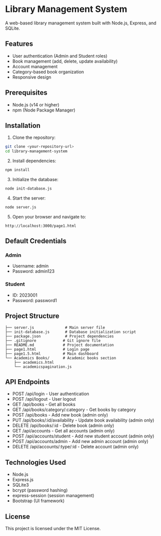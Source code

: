 # Library Management System

A web-based library management system built with Node.js, Express, and SQLite.

## Features

- User authentication (Admin and Student roles)
- Book management (add, delete, update availability)
- Account management
- Category-based book organization
- Responsive design

## Prerequisites

- Node.js (v14 or higher)
- npm (Node Package Manager)

## Installation

1. Clone the repository:
```bash
git clone <your-repository-url>
cd library-management-system
```

2. Install dependencies:
```bash
npm install
```

3. Initialize the database:
```bash
node init-database.js
```

4. Start the server:
```bash
node server.js
```

5. Open your browser and navigate to:
```
http://localhost:3000/page1.html
```

## Default Credentials

### Admin
- Username: admin
- Password: admin123

### Student
- ID: 2023001
- Password: password1

## Project Structure

```
├── server.js              # Main server file
├── init-database.js       # Database initialization script
├── package.json           # Project dependencies
├── .gitignore            # Git ignore file
├── README.md             # Project documentation
├── page1.html            # Login page
├── page1.5.html          # Main dashboard
└── Academics Books/      # Academic books section
    ├── academics.html
    └── academicspagination.js
```

## API Endpoints

- POST /api/login - User authentication
- POST /api/logout - User logout
- GET /api/books - Get all books
- GET /api/books/category/:category - Get books by category
- POST /api/books - Add new book (admin only)
- PUT /api/books/:id/availability - Update book availability (admin only)
- DELETE /api/books/:id - Delete book (admin only)
- GET /api/accounts - Get all accounts (admin only)
- POST /api/accounts/student - Add new student account (admin only)
- POST /api/accounts/admin - Add new admin account (admin only)
- DELETE /api/accounts/:type/:id - Delete account (admin only)

## Technologies Used

- Node.js
- Express.js
- SQLite3
- bcrypt (password hashing)
- express-session (session management)
- Bootstrap (UI framework)

## License

This project is licensed under the MIT License. 